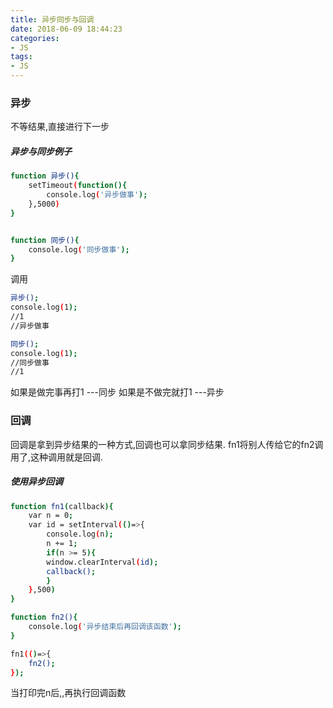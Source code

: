 ```yaml
---
title: 异步同步与回调
date: 2018-06-09 18:44:23
categories:
- JS
tags:
- JS
---
```

### 异步

不等结果,直接进行下一步

##### 异步与同步例子
``` bash
function 异步(){
    setTimeout(function(){
        console.log('异步做事');
    },5000)
}


function 同步(){
    console.log('同步做事');
}
```
调用
``` bash
异步();
console.log(1);
//1
//异步做事
```
``` bash
同步();
console.log(1);
//同步做事
//1
```
如果是做完事再打1 ---同步
如果是不做完就打1 ---异步

### 回调

回调是拿到异步结果的一种方式,回调也可以拿同步结果.
fn1将别人传给它的fn2调用了,这种调用就是回调.

##### 使用异步回调
``` bash
function fn1(callback){
    var n = 0;
    var id = setInterval(()=>{
        console.log(n);
        n += 1;
        if(n >= 5){
        window.clearInterval(id);
        callback();
        }
    },500)
}

function fn2(){
    console.log('异步结束后再回调该函数');
}

fn1(()=>{
    fn2();
});

```

当打印完n后,,再执行回调函数